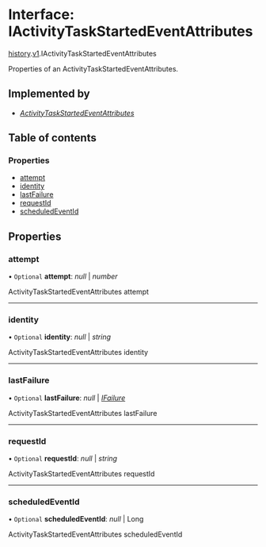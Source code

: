 # Interface: IActivityTaskStartedEventAttributes

[history](../modules/proto.temporal.api.history.md).[v1](../modules/proto.temporal.api.history.v1.md).IActivityTaskStartedEventAttributes

Properties of an ActivityTaskStartedEventAttributes.

## Implemented by

* [*ActivityTaskStartedEventAttributes*](../classes/proto.temporal.api.history.v1.activitytaskstartedeventattributes.md)

## Table of contents

### Properties

- [attempt](proto.temporal.api.history.v1.iactivitytaskstartedeventattributes.md#attempt)
- [identity](proto.temporal.api.history.v1.iactivitytaskstartedeventattributes.md#identity)
- [lastFailure](proto.temporal.api.history.v1.iactivitytaskstartedeventattributes.md#lastfailure)
- [requestId](proto.temporal.api.history.v1.iactivitytaskstartedeventattributes.md#requestid)
- [scheduledEventId](proto.temporal.api.history.v1.iactivitytaskstartedeventattributes.md#scheduledeventid)

## Properties

### attempt

• `Optional` **attempt**: *null* \| *number*

ActivityTaskStartedEventAttributes attempt

___

### identity

• `Optional` **identity**: *null* \| *string*

ActivityTaskStartedEventAttributes identity

___

### lastFailure

• `Optional` **lastFailure**: *null* \| [*IFailure*](proto.temporal.api.failure.v1.ifailure.md)

ActivityTaskStartedEventAttributes lastFailure

___

### requestId

• `Optional` **requestId**: *null* \| *string*

ActivityTaskStartedEventAttributes requestId

___

### scheduledEventId

• `Optional` **scheduledEventId**: *null* \| Long

ActivityTaskStartedEventAttributes scheduledEventId

